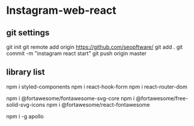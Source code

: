 # Instagram-web-react

## git settings
git init
git remote add origin https://github.com/seopftware/
git add .
git commit -m "instagram react start"
git push origin master

## library list
npm i styled-components
npm i react-hook-form
npm i react-router-dom

npm i @fortawesome/fontawesome-svg-core
npm i @fortawesome/free-solid-svg-icons
npm i @fortawesome/react-fontawesome

npm i -g apollo